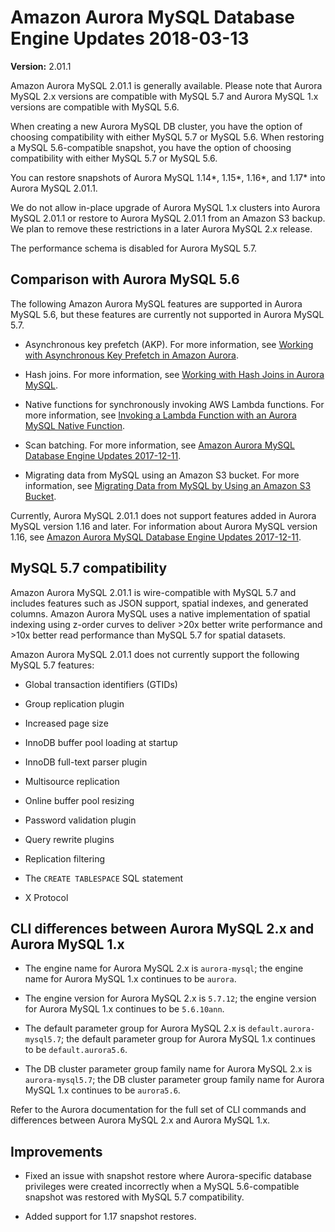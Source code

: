 # Amazon Aurora MySQL Database Engine Updates 2018\-03\-13<a name="AuroraMySQL.Updates.2011"></a>

**Version:** 2\.01\.1

Amazon Aurora MySQL 2\.01\.1 is generally available\. Please note that Aurora MySQL 2\.x versions are compatible with MySQL 5\.7 and Aurora MySQL 1\.x versions are compatible with MySQL 5\.6\.

When creating a new Aurora MySQL DB cluster, you have the option of choosing compatibility with either MySQL 5\.7 or MySQL 5\.6\. When restoring a MySQL 5\.6\-compatible snapshot, you have the option of choosing compatibility with either MySQL 5\.7 or MySQL 5\.6\.

You can restore snapshots of Aurora MySQL 1\.14\*, 1\.15\*, 1\.16\*, and 1\.17\* into Aurora MySQL 2\.01\.1\.

We do not allow in\-place upgrade of Aurora MySQL 1\.x clusters into Aurora MySQL 2\.01\.1 or restore to Aurora MySQL 2\.01\.1 from an Amazon S3 backup\. We plan to remove these restrictions in a later Aurora MySQL 2\.x release\.

The performance schema is disabled for Aurora MySQL 5\.7\.

## Comparison with Aurora MySQL 5\.6<a name="AuroraMySQL.Updates.2011.Compare56"></a>

The following Amazon Aurora MySQL features are supported in Aurora MySQL 5\.6, but these features are currently not supported in Aurora MySQL 5\.7\.

+ Asynchronous key prefetch \(AKP\)\. For more information, see [Working with Asynchronous Key Prefetch in Amazon Aurora](AuroraMySQL.BestPractices.md#Aurora.BestPractices.AKP)\.

+ Hash joins\. For more information, see [Working with Hash Joins in Aurora MySQL](AuroraMySQL.BestPractices.md#Aurora.BestPractices.HashJoin)\.

+ Native functions for synchronously invoking AWS Lambda functions\. For more information, see [Invoking a Lambda Function with an Aurora MySQL Native Function](AuroraMySQL.Integrating.Lambda.md#AuroraMySQL.Integrating.NativeLambda)\.

+ Scan batching\. For more information, see [Amazon Aurora MySQL Database Engine Updates 2017\-12\-11](AuroraMySQL.Updates.20171211.md)\.

+ Migrating data from MySQL using an Amazon S3 bucket\. For more information, see [Migrating Data from MySQL by Using an Amazon S3 Bucket](AuroraMySQL.Migrating.ExtMySQL.md#AuroraMySQL.Migrating.ExtMySQL.S3)\.

Currently, Aurora MySQL 2\.01\.1 does not support features added in Aurora MySQL version 1\.16 and later\. For information about Aurora MySQL version 1\.16, see [Amazon Aurora MySQL Database Engine Updates 2017\-12\-11](AuroraMySQL.Updates.20171211.md)\.

## MySQL 5\.7 compatibility<a name="AuroraMySQL.Updates.2011.Compatibility"></a>

Amazon Aurora MySQL 2\.01\.1 is wire\-compatible with MySQL 5\.7 and includes features such as JSON support, spatial indexes, and generated columns\. Amazon Aurora MySQL uses a native implementation of spatial indexing using z\-order curves to deliver >20x better write performance and >10x better read performance than MySQL 5\.7 for spatial datasets\.

Amazon Aurora MySQL 2\.01\.1 does not currently support the following MySQL 5\.7 features:

+ Global transaction identifiers \(GTIDs\)

+ Group replication plugin

+ Increased page size

+ InnoDB buffer pool loading at startup

+ InnoDB full\-text parser plugin

+ Multisource replication

+ Online buffer pool resizing

+ Password validation plugin

+ Query rewrite plugins

+ Replication filtering

+ The `CREATE TABLESPACE` SQL statement

+ X Protocol

## CLI differences between Aurora MySQL 2\.x and Aurora MySQL 1\.x<a name="AuroraMySQL.Updates.2011.CLI"></a>

+ The engine name for Aurora MySQL 2\.x is `aurora-mysql`; the engine name for Aurora MySQL 1\.x continues to be `aurora`\.

+ The engine version for Aurora MySQL 2\.x is `5.7.12`; the engine version for Aurora MySQL 1\.x continues to be `5.6.10ann`\.

+ The default parameter group for Aurora MySQL 2\.x is `default.aurora-mysql5.7`; the default parameter group for Aurora MySQL 1\.x continues to be `default.aurora5.6`\.

+ The DB cluster parameter group family name for Aurora MySQL 2\.x is `aurora-mysql5.7`; the DB cluster parameter group family name for Aurora MySQL 1\.x continues to be `aurora5.6`\.

Refer to the Aurora documentation for the full set of CLI commands and differences between Aurora MySQL 2\.x and Aurora MySQL 1\.x\.

## Improvements<a name="AuroraMySQL.Updates.2011.Improvements"></a>

+ Fixed an issue with snapshot restore where Aurora\-specific database privileges were created incorrectly when a MySQL 5\.6\-compatible snapshot was restored with MySQL 5\.7 compatibility\.

+ Added support for 1\.17 snapshot restores\.